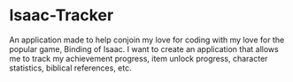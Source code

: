 # Isaac-Tracker
An application made to help conjoin my love for coding with my love for the popular game, Binding of Isaac. I want to create an application that allows me to track my achievement progress, item unlock progress, character statistics, biblical references, etc.
